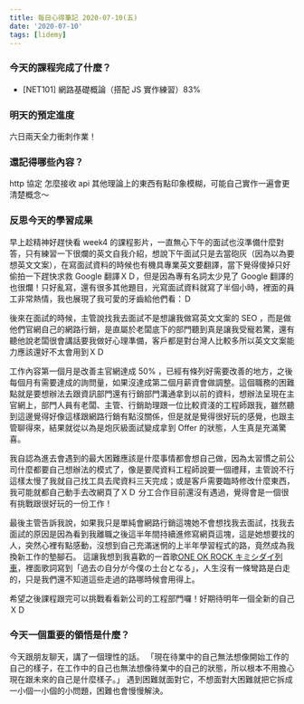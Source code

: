 ```yaml
---
title: 每日心得筆記 2020-07-10(五)
date: '2020-07-10'
tags: [lidemy]
---
```


### 今天的課程完成了什麼？

- [NET101] 網路基礎概論（搭配 JS 實作練習）83%

### 明天的預定進度

六日兩天全力衝刺作業！

### 還記得哪些內容？

http 協定
怎麼接收 api
其他理論上的東西有點印象模糊，可能自己實作一遍會更清楚概念～

### 反思今天的學習成果

早上趁精神好趕快看 week4 的課程影片，一直無心下午的面試也沒準備什麼對答，只有練習一下很爛的英文自我介紹，想說下午面試只是去當砲灰（因為以為要想英文文案），在寫面試資料的時候也有機具專業英文要翻譯，當下覺得傻掉只好偷拍一下趕快求救 Google 翻譯ＸＤ，但是因為專有名詞太少見了 Google 翻譯的也很爛！只好亂寫，還有很多其他題目，光寫面試資料就寫了半個小時，裡面的員工非常熱情，我也展現了我可愛的牙齒給他們看：Ｄ

後來在面試的時候，主管說找我去面試不是想讓我做寫英文文案的 SEO ，而是做他們官網自己的網路行銷，是直屬於老闆底下的部門聽到真是讓我受寵若驚，還有聽他說老闆很會講話要我做好心理準備，客戶都是對台灣人比較多所以英文文案能力應該還好不太會用到ＸＤ

工作內容第一個月是改善主官網達成 50% ，已經有條列好需要改善的地方，之後每個月有需要達成的詢問量，如果沒達成第二個月薪資會做調整。這個職務的困難點就是要想辦法去跟資訊部門還有行銷部門溝通拿到以前的資料，想辦法呈現在主官網上，部門人員有老闆、主管、行銷助理跟一位比較資淺的工程師跟我，雖然聽到這邊覺得好像這樣跟網路行銷有點沒關係，但是就是覺得很好玩的感覺，也跟主管聊得來，結果就從以為是炮灰級面試變成拿到 Offer 的狀態，人生真是充滿驚喜。

我自認為進去會遇到的最大困難應該是什麼事情都會想自己做，因為太習慣之前公司什麼都要自己想辦法的模式了，像是要爬資料工程師說要一個禮拜，主管說不行這樣太慢了我就自己找工具去爬資料三天完成；或是客戶需要臨時修改什麼東西，我可能就都自己動手去改網頁了ＸＤ 分工合作目前還沒有遇過，覺得會是一個很有挑戰跟很好玩的一份工作！

最後主管告訴我說，如果我只是單純會網路行銷這塊她不會想找我去面試，找我去面試的原因是因為看到我離職之後這半年間持續進修寫網頁這塊，這是她想要找的人，突然心裡有點感動，沒想到自己充滿迷惘的上半年學習程式的路，竟然成為我換新工作的墊腳石。
這讓我想到我喜歡的一首歌[ONE OK ROCK キミシダイ列車](https://youtu.be/L_7iGU5OpEA)，裡面歌詞寫到「過去の自分が今僕の土台となる」，人生沒有一條彎路是白走的，只是我們還不知道這些走過的路哪時候會用得上。

希望之後課程跟完可以挑戰看看新公司的工程部門囉！好期待明年一個全新的自己ＸＤ

### 今天一個重要的領悟是什麼？

今天跟朋友聊天，講了一個理性的話。
「現在待業中的自己無法想像開始工作的自己的樣子，在工作中的自己也無法想像待業中的自己的狀態，所以根本不用擔心現在跟未來的自己是什麼樣子。」
遇到困難就面對它，不想面對大困難就把它拆成一小個一小個的小問題，困難也會慢慢解決。
